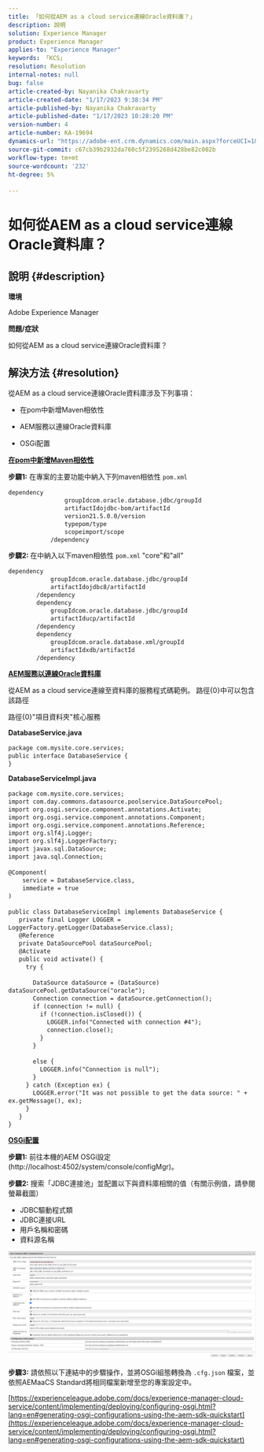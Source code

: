 ```yaml
---
title: 「如何從AEM as a cloud service連線Oracle資料庫？」
description: 說明
solution: Experience Manager
product: Experience Manager
applies-to: "Experience Manager"
keywords: 「KCS」
resolution: Resolution
internal-notes: null
bug: false
article-created-by: Nayanika Chakravarty
article-created-date: "1/17/2023 9:38:34 PM"
article-published-by: Nayanika Chakravarty
article-published-date: "1/17/2023 10:28:20 PM"
version-number: 4
article-number: KA-19694
dynamics-url: "https://adobe-ent.crm.dynamics.com/main.aspx?forceUCI=1&pagetype=entityrecord&etn=knowledgearticle&id=adcdc145-af96-ed11-aad1-6045bd006ce9"
source-git-commit: c67cb39b2932da760c5f2395268d428be82c002b
workflow-type: tm+mt
source-wordcount: '232'
ht-degree: 5%

---
```


# 如何從AEM as a cloud service連線Oracle資料庫？

## 說明 {#description}


<b>環境</b>

Adobe Experience Manager

<b>問題/症狀</b>

如何從AEM as a cloud service連線Oracle資料庫？


## 解決方法 {#resolution}


從AEM as a cloud service連線Oracle資料庫涉及下列事項：

- 在pom中新增Maven相依性

- AEM服務以連線Oracle資料庫

- OSGi配置

<u><b>在pom中新增Maven相依性</b></u>

<b>步驟1:</b> 在專案的主要功能中納入下列maven相依性 `pom.xml`


```
dependency
                groupIdcom.oracle.database.jdbc/groupId
                artifactIdojdbc-bom/artifactId
                version21.5.0.0/version
                typepom/type
                scopeimport/scope
            /dependency
```


<b>步驟2: </b>在中納入以下maven相依性 `pom.xml` &quot;core&quot;和&quot;all&quot;


```
dependency
            groupIdcom.oracle.database.jdbc/groupId
            artifactIdojdbc8/artifactId
        /dependency
        dependency
            groupIdcom.oracle.database.jdbc/groupId
            artifactIducp/artifactId
        /dependency
        dependency
            groupIdcom.oracle.database.xml/groupId
            artifactIdxdb/artifactId
        /dependency
```


<u><b>AEM服務以連線Oracle資料庫</b></u>

從AEM as a cloud service連線至資料庫的服務程式碼範例。 路徑{0}中可以包含該路徑

路徑{0}&quot;項目資料夾&quot;核心服務

<b>DatabaseService.java</b>


```
package com.mysite.core.services;
public interface DatabaseService {
}
```


<b>DatabaseServiceImpl.java</b>


```
package com.mysite.core.services;
import com.day.commons.datasource.poolservice.DataSourcePool;
import org.osgi.service.component.annotations.Activate;
import org.osgi.service.component.annotations.Component;
import org.osgi.service.component.annotations.Reference;
import org.slf4j.Logger;
import org.slf4j.LoggerFactory;
import javax.sql.DataSource;
import java.sql.Connection;

@Component(
    service = DatabaseService.class,
    immediate = true
)

public class DatabaseServiceImpl implements DatabaseService {
   private final Logger LOGGER = LoggerFactory.getLogger(DatabaseService.class);
   @Reference
   private DataSourcePool dataSourcePool;
   @Activate
   public void activate() {
     try {

       DataSource dataSource = (DataSource) dataSourcePool.getDataSource("oracle");
       Connection connection = dataSource.getConnection();
       if (connection != null) {
         if (!connection.isClosed()) {
           LOGGER.info("Connected with connection #4");
           connection.close();
         }
       }

       else {
         LOGGER.info("Connection is null");
       }
     } catch (Exception ex) {
       LOGGER.error("It was not possible to get the data source: " + ex.getMessage(), ex);
     }
   }
}
```


<u><b>OSGi配置</b></u>

<b>步驟1:</b> 前往本機的AEM OSGi設定(http://localhost:4502/system/console/configMgr)。

<b>步驟2:</b> 搜索「JDBC連接池」並配置以下與資料庫相關的值（有關示例值，請參閱螢幕截圖）

- JDBC驅動程式類
- JDBC連接URL
- 用戶名稱和密碼
- 資料源名稱


![](assets/265e1a49-24dc-ec11-a7b6-0022480b073d.png)

<b>步驟3:</b> 請依照以下連結中的步驟操作，並將OSGi組態轉換為 `.cfg.json` 檔案，並依照AEMaaCS Standard將相同檔案新增至您的專案設定中。

[https://experienceleague.adobe.com/docs/experience-manager-cloud-service/content/implementing/deploying/configuring-osgi.html?lang=en#generating-osgi-configurations-using-the-aem-sdk-quickstart](https://experienceleague.adobe.com/docs/experience-manager-cloud-service/content/implementing/deploying/configuring-osgi.html?lang=en#generating-osgi-configurations-using-the-aem-sdk-quickstart)
